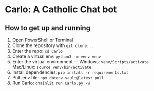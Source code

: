 # Carlo: A Catholic Chat bot

## How to get up and running

1. Open PowerShell or Terminal
2. Clone the repository with `git clone...`
3. Enter the repo: `cd Carlo`
4. Create a virtual env: `python3 -m venv venv`
5. Enter the virtual environment -- Windows: `venv/Scripts/activate` Mac/Linux: `source venv/bin/activate`
6. Install dependencies: `pip install -r requirements.txt`
7. Pull .env file: `npx dotenv-vault@latest pull`
7. Run Carlo: `chainlit run Carlo.py -w`
